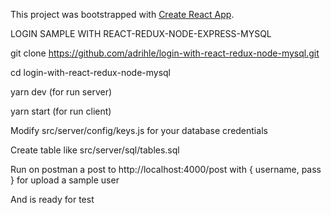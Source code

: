 This project was bootstrapped with [Create React App](https://github.com/facebook/create-react-app).

LOGIN SAMPLE WITH REACT-REDUX-NODE-EXPRESS-MYSQL

git clone https://github.com/adrihle/login-with-react-redux-node-mysql.git

cd login-with-react-redux-node-mysql


yarn dev (for run server)

yarn start (for run client)



Modify src/server/config/keys.js for your database credentials

Create table like src/server/sql/tables.sql

Run on postman a post to http://localhost:4000/post with { username, pass } for upload a sample user

And is ready for test

